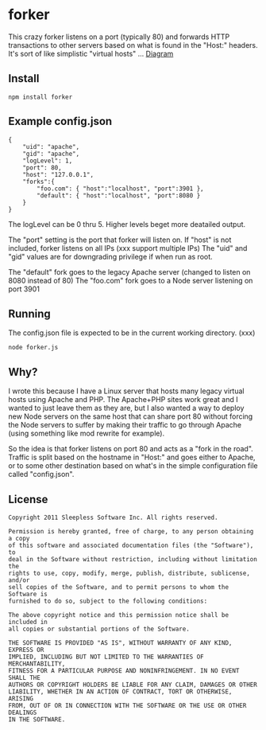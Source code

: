 
# forker 

This crazy forker listens on a port (typically 80) and forwards HTTP transactions to other
servers based on what is found in the "Host:" headers. 
It's sort of like simplistic "virtual hosts" ... [Diagram](forker.pdf)

## Install
	
	npm install forker

## Example config.json

	{
		"uid": "apache",
		"gid": "apache",
		"logLevel": 1,
		"port": 80,
		"host": "127.0.0.1",
		"forks":{
			"foo.com": { "host":"localhost", "port":3901 },
			"default": { "host":"localhost", "port":8080 }
		}
	}

The logLevel can be 0 thru 5.  Higher levels beget more deatailed output.

The "port" setting is the port that forker will listen on. 
If "host" is not included, forker listens on all IPs (xxx support multiple IPs)
The "uid" and "gid" values are for downgrading privilege if when run as root.

The "default" fork goes to the legacy Apache server (changed to listen on 8080 instead of 80)
The "foo.com" fork goes to a Node server listening on port 3901

## Running

The config.json file is expected to be in the current working directory. (xxx)

	node forker.js

## Why?

I wrote this because I have a Linux server that hosts many legacy virtual hosts using
Apache and PHP.
The Apache+PHP sites work great and I wanted to just leave them as they are, but I also
wanted a way to deploy new Node servers on the same host that can share port 80
without forcing the Node servers to suffer by making their traffic to go through Apache
(using something like mod rewrite for example).

So the idea is that forker listens on port 80 and acts as a "fork in the road".
Traffic is split based on the hostname in "Host:" and goes either to Apache, or to some
other destination based on what's in the simple configuration file called "config.json".


## License

	Copyright 2011 Sleepless Software Inc. All rights reserved.

	Permission is hereby granted, free of charge, to any person obtaining a copy
	of this software and associated documentation files (the "Software"), to
	deal in the Software without restriction, including without limitation the
	rights to use, copy, modify, merge, publish, distribute, sublicense, and/or
	sell copies of the Software, and to permit persons to whom the Software is
	furnished to do so, subject to the following conditions:

	The above copyright notice and this permission notice shall be included in
	all copies or substantial portions of the Software.

	THE SOFTWARE IS PROVIDED "AS IS", WITHOUT WARRANTY OF ANY KIND, EXPRESS OR
	IMPLIED, INCLUDING BUT NOT LIMITED TO THE WARRANTIES OF MERCHANTABILITY,
	FITNESS FOR A PARTICULAR PURPOSE AND NONINFRINGEMENT. IN NO EVENT SHALL THE
	AUTHORS OR COPYRIGHT HOLDERS BE LIABLE FOR ANY CLAIM, DAMAGES OR OTHER
	LIABILITY, WHETHER IN AN ACTION OF CONTRACT, TORT OR OTHERWISE, ARISING
	FROM, OUT OF OR IN CONNECTION WITH THE SOFTWARE OR THE USE OR OTHER DEALINGS
	IN THE SOFTWARE. 
